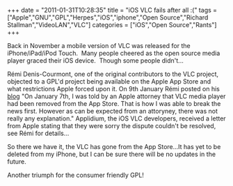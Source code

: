 +++
date = "2011-01-31T10:28:35"
title = "iOS VLC fails after all :("
tags = ["Apple","GNU","GPL","Herpes","iOS","iphone","Open Source","Richard Stallman","VideoLAN","VLC"]
categories = ["iOS","Open Source","Rants"]
+++

Back in November a mobile version of VLC was released for the iPhone/iPad/iPod Touch.  Many people cheered as the open source media player graced their iOS device.  Though some people didn't...

Rémi Denis-Courmont, one of the original contributors to the VLC project, objected to a GPL'd project being available on the Apple App Store and what restrictions Apple forced upon it.
On 9th January Rémi posted on his [blog][1] "On January 7th, I was told by an Apple attorney that VLC media player had been removed from the App Store. That is how I was able to break the news first. However as can be expected from an attoryney, there was not really any explanation."
Applidium, the iOS VLC developers, received a letter from Apple stating that they were sorry the dispute couldn't be resolved, see Rémi for details...

So there we have it, the VLC has gone from the App Store...It has yet to be deleted from my iPhone, but I can be sure there will be no updates in the future.

Another triumph for the consumer friendly GPL!

  [1]: http://planet.videolan.org/
